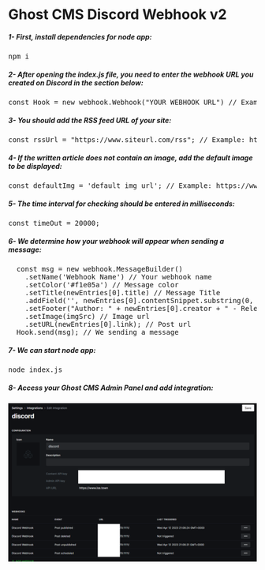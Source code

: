 # Ghost CMS Discord Webhook v2

##### 1- First, install dependencies for node app:

<pre>
npm i
</pre>

##### 2- After opening the index.js file, you need to enter the webhook URL you created on Discord in the section below:

<pre>
const Hook = new webhook.Webhook("YOUR WEBHOOK URL") // Example: https://discord.com/api/webhooks/WEBHOOK_ID/WEBHOOK_TOKEN
</pre>

##### 3- You should add the RSS feed URL of your site:

<pre>
const rssUrl = "https://www.siteurl.com/rss"; // Example: https://www.ise.town/rss
</pre>

##### 4- If the written article does not contain an image, add the default image to be displayed:

<pre>
const defaultImg = 'default img url'; // Example: https://www.ise.town/content/images/2023/04/town.png
</pre>

##### 5- The time interval for checking should be entered in milliseconds:

<pre>
const timeOut = 20000;
</pre>

##### 6- We determine how your webhook will appear when sending a message:
<pre>
  const msg = new webhook.MessageBuilder()
    .setName('Webhook Name') // Your webhook name
    .setColor('#f1e05a') // Message color
    .setTitle(newEntries[0].title) // Message Title
    .addField('', newEntries[0].contentSnippet.substring(0, 120) + "...") // We adding new field for short content
    .setFooter("Author: " + newEntries[0].creator + " - Release Time: " + formattedDate + " " + formattedTime) // Setting footer
    .setImage(imgSrc) // Image url
    .setURL(newEntries[0].link); // Post url
  Hook.send(msg); // We sending a message
</pre>

##### 7- We can start node app:

<pre>
node index.js
</pre>

##### 8- Access your Ghost CMS Admin Panel and add integration:

![ghost-integrations](/ghost-integrations.png "ghost-integrations")

